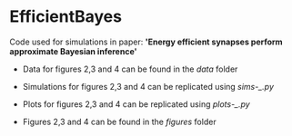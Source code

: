 # EfficientBayes
Code used for simulations in paper: **'Energy efficient synapses perform approximate Bayesian inference'**


- Data for figures 2,3 and 4 can be found in the *data* folder

- Simulations for figures 2,3 and 4 can be replicated using *sims-_.py*

- Plots for figures 2,3 and 4 can be replicated using *plots-_.py*

- Figures 2,3 and 4 can be found in the *figures* folder
